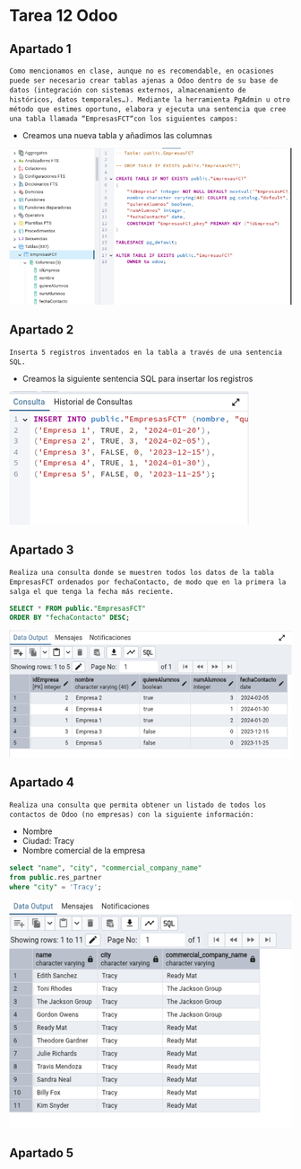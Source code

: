 # Tarea 12 Odoo
## Apartado 1
`Como mencionamos en clase, aunque no es recomendable, en ocasiones puede ser
necesario crear tablas ajenas a Odoo dentro de su base de datos (integración con
sistemas externos, almacenamiento de históricos, datos temporales…). Mediante la
herramienta PgAdmin u otro método que estimes oportuno, elabora y ejecuta una
sentencia que cree una tabla llamada “EmpresasFCT“con los siguientes campos:`
- Creamos una nueva tabla y añadimos las columnas

![IMG1](imgs/img1.png)

## Apartado 2

`Inserta 5 registros inventados en la tabla a través de una sentencia SQL.`

- Creamos la siguiente sentencia SQL para insertar los registros

![IMG2](imgs/img2.png)

## Apartado 3

`Realiza una consulta donde se muestren todos los datos de la tabla EmpresasFCT
ordenados por fechaContacto, de modo que en la primera la salga el que tenga la
fecha más reciente.`

```sql
SELECT * FROM public."EmpresasFCT"  
ORDER BY "fechaContacto" DESC;
```

![IMG3](imgs/img3.png)

## Apartado 4
`Realiza una consulta que permita obtener un listado de todos los contactos de
Odoo (no empresas) con la siguiente información:`

- Nombre
- Ciudad: Tracy
- Nombre comercial de la empresa


```sql
select "name", "city", "commercial_company_name" 
from public.res_partner 
where "city" = 'Tracy';
```
![IMG4](imgs/img4.png)

## Apartado 5


